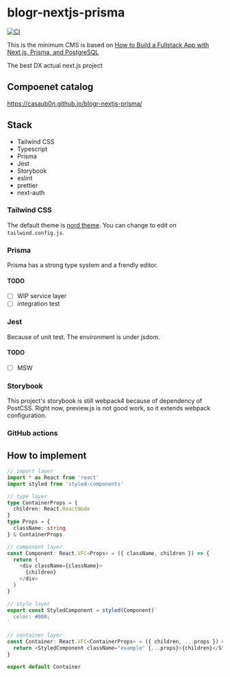 # blogr-nextjs-prisma
[![CI](https://github.com/casaub0n/blogr-nextjs-prisma/workflows/CI/badge.svg)](https://github.com/casaub0n/blogr-nextjs-prisma/actions?query=workflow%3A%22Node+CI%22)

This is the minimum CMS is based on [How to Build a Fullstack App with Next.js, Prisma, and PostgreSQL](https://vercel.com/guides/nextjs-prisma-postgres)

The best DX actual next.js project

## Compoenet catalog
https://casaub0n.github.io/blogr-nextjs-prisma/

## Stack
- Tailwind CSS
- Typescript
- Prisma
- Jest
- Storybook
- eslint
- prettier
- next-auth

### Tailwind CSS
The default theme is [nord theme](https://www.nordtheme.com/). You can change to edit on `tailwind.config.js`.

### Prisma
Prisma has a strong type system and a frendly editor.
#### TODO
- [ ] WIP service layer
- [ ] integration test

### Jest
Because of unit test. The environment is under jsdom.
#### TODO
- [ ] MSW

### Storybook
This project's storybook is still webpack4 because of dependency of PostCSS.
Right now, preview.js is not good work, so it extends webpack configuration.

### GitHub actions

## How to implement
```typescript
// import layer
import * as React from 'react'
import styled from 'styled-components'

// type layer
type ContainerProps = {
  children: React.ReactNode
}
type Props = {
  className: string
} & ContainerProps

// component layer
const Component: React.VFC<Props> = ({ className, children }) => {
  return (
    <div className={className}>
      {children}
    </div>
  )
}

// style layer
export const StyledComponent = styled(Component)`
  color: #000;
`

// container layer
const Container: React.VFC<ContainerProps> = ({ children, ...props }) => {
  return <StyledComponent className="example" {...props}>{children}</StyledComponent>
}

export default Container
```
